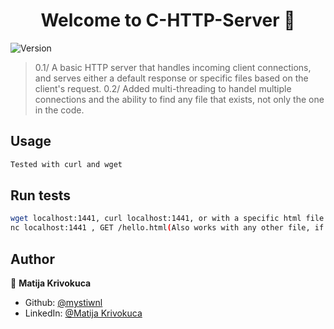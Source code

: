 <h1 align="center">Welcome to C-HTTP-Server 👋</h1>
<p>
  <img alt="Version" src="https://img.shields.io/badge/version-0.1-blue.svg?cacheSeconds=2592000" />
</p>

> 0.1/ A basic HTTP server that handles incoming client connections, and serves either a default response or specific files based on the client's request.
> 0.2/ Added multi-threading to handel multiple connections and the ability to find any file that exists, not only the one in the code.

## Usage

```sh
Tested with curl and wget
```

## Run tests

```sh
wget localhost:1441, curl localhost:1441, or with a specific html file request, it also handles a not found 404 response
nc localhost:1441 , GET /hello.html(Also works with any other file, if it exists) HTTP/1.1
```

## Author

👤 **Matija Krivokuca**

* Github: [@mystiwnl](https://github.com/mystiwnl)
* LinkedIn: [@Matija Krivokuca](https://linkedin.com/in/matija-krivokuca-16287829a/)


